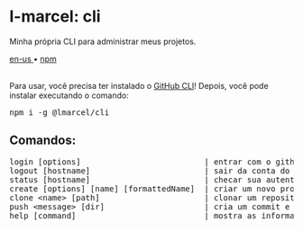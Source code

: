<div valing="top">
  <h1>l-marcel: <span>cli</span></h1>
  <p>Minha própria CLI para administrar meus projetos.</p>
  <nav>
    <div id="repository-buttons"/>
    <a class="navigation-link disabled" href="https://github.com/L-Marcel/cli/blob/master/README.en-US.md" target="__blank__">
      en-us
    </a>
    <span class="disabled">•</span>
    <a class="navigation-link" href="https://www.npmjs.com/package/@lmarcel/cli" target="__blank__">
      npm
    </a>
  </nav>
</div>

<br/>

<p>Para usar, você precisa ter instalado o <a href="https://cli.github.com/" target="__target__">GitHub CLI</a>! Depois, você pode instalar executando o comando:</p>
<pre>
<span>npm</span> i -g @lmarcel/cli
</pre>

<h2>Comandos:</h2>
<pre>
login [options]                          | entrar com o github, é necessário
logout [hostname]                        | sair da conta do github
status [hostname]                        | checar sua autenticação
create [options] [name] [formattedName]  | criar um novo projeto e clonar o repositório
clone &lt;name> [path]                      | clonar um repositório do github
push &lt;message> [dir]                     | cria um commit e envia TODAS as alterações
help [command]                           | mostra as informações auxiliares dos comandos
</pre>